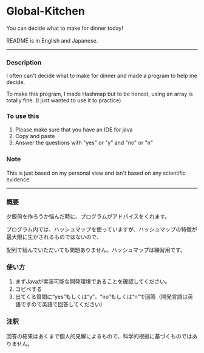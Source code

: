 # Global-Kitchen

You can decide what to make for dinner today! 

README is in English and Japanese.　　


------
###  Description  
  I often can't decide what to make for dinner and made a program to help me decide.
  
  To make this program, I made Hashmap but to be honest, using an array is totally fine. (I just wanted to use it to practice)
  
### To use this  
   1.  Please make sure that you have an IDE for java
   2.  Copy and paste
   3.  Answer the questions with "yes" or "y" and "no" or "n"
  
### Note　　
  This is just based on my personal view and isn't based on any scientific evidence.
  
-------

###  概要
  夕飯何を作ろうか悩んだ時に、プログラムがアドバイスをくれます。
  
  プログラム内では、ハッシュマップを使っていますが、ハッシュマップの特徴が最大限に生かされるものではないので、
  
  配列で組んでいただいても問題ありません。ハッシュマップは練習用です。
  
###  使い方
  1.  まずJavaが実装可能な開発環境であることを確認してください。
  2.  コピペする
  3.  出てくる質問に“yes”もしくは“y”、“no”もしくは“n”で回答（開発言語は英語ですので英語で回答してください）
  
###  注釈  
  回答の結果はあくまで個人的見解によるもので、科学的根拠に基づくものではありません。
  
 
